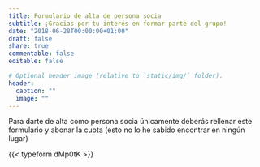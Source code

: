 ```yaml
---
title: Formulario de alta de persona socia
subtitle: ¡Gracias por tu interés en formar parte del grupo!
date: "2018-06-28T00:00:00+01:00"
draft: false
share: true
commentable: false
editable: false

# Optional header image (relative to `static/img/` folder).
header:
  caption: ""
  image: ""
---
```


Para darte de alta como persona socia únicamente deberás rellenar este formulario y abonar la cuota (esto no lo he sabido encontrar en ningún lugar)

{{< typeform dMp0tK >}}